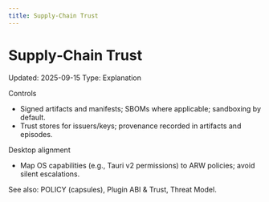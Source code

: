 ```yaml
---
title: Supply‑Chain Trust
---
```


# Supply‑Chain Trust
Updated: 2025-09-15
Type: Explanation

Controls
- Signed artifacts and manifests; SBOMs where applicable; sandboxing by default.
- Trust stores for issuers/keys; provenance recorded in artifacts and episodes.

Desktop alignment
- Map OS capabilities (e.g., Tauri v2 permissions) to ARW policies; avoid silent escalations.

See also: POLICY (capsules), Plugin ABI & Trust, Threat Model.
